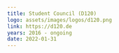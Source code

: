 ```yaml
---
title: Student Council (D120)
logo: assets/images/logos/d120.png
link: https://d120.de
years: 2016 - ongoing
date: 2022-01-31
---
```

